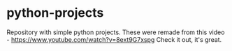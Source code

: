 # python-projects

Repository with simple python projects.
These were remade from this video - https://www.youtube.com/watch?v=8ext9G7xspg 
Check it out, it's great.

